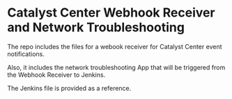 # Catalyst Center Webhook Receiver and Network Troubleshooting

The repo includes the files for a webook receiver for Catalyst Center event notifications.

Also, it includes the network troubleshooting App that will be triggered from the Webhook Receiver to Jenkins.

The Jenkins file is provided as a reference.

